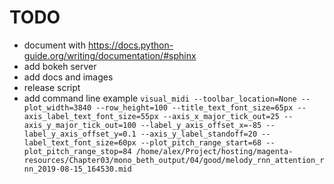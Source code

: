 # TODO

- document with https://docs.python-guide.org/writing/documentation/#sphinx
- add bokeh server
- add docs and images
- release script
- add command line example `visual_midi --toolbar_location=None --plot_width=3840 --row_height=100 --title_text_font_size=65px --axis_label_text_font_size=55px --axis_x_major_tick_out=25 --axis_y_major_tick_out=100 --label_y_axis_offset_x=-85 --label_y_axis_offset_y=0.1 --axis_y_label_standoff=20 --label_text_font_size=60px --plot_pitch_range_start=68 --plot_pitch_range_stop=84 /home/alex/Project/hosting/magenta-resources/Chapter03/mono_beth_output/04/good/melody_rnn_attention_rnn_2019-08-15_164530.mid`

